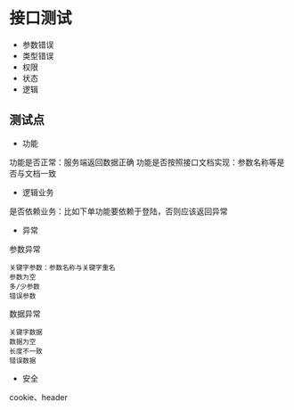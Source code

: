 # 接口测试

- 参数错误
- 类型错误
- 权限
- 状态
- 逻辑

## 测试点

- 功能

功能是否正常：服务端返回数据正确
功能是否按照接口文档实现：参数名称等是否与文档一致

- 逻辑业务

是否依赖业务：比如下单功能要依赖于登陆，否则应该返回异常

- 异常

参数异常

```text
关键字参数：参数名称与关键字重名
参数为空
多/少参数
错误参数
```

数据异常

```text
关键字数据
数据为空
长度不一致
错误数据
```

- 安全

cookie、header
